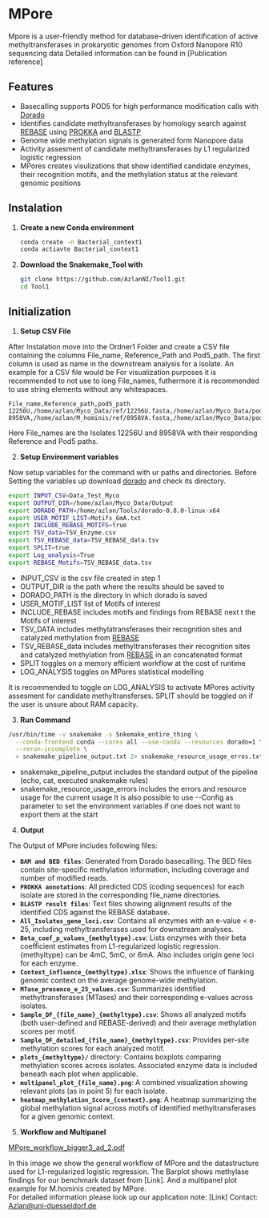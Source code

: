 # MPore
Mpore is a user-friendly method for  database-driven identification of active methyltransferases in prokaryotic genomes from Oxford Nanopore R10 sequencing data
Detailed information can be found in [Publication reference]

## Features 
- Basecalling supports POD5 for high performance modification calls with [Dorado](https://github.com/nanoporetech/dorado/blob/release-v0.9/README.md)
- Identifies candidate methyltransferases by homology search against [REBASE](http://rebase.neb.com/rebase/rebase.html) using [PROKKA](https://github.com/tseemann/prokka) and [BLASTP](https://github.com/blast-io/blast)
- Genome wide methylation signals is generated form Nanopore data 
- Activity assesment of candidate methyltransferases by L1 regularized logistic regression
- MPores creates visulizations that show identified candidate enzymes, their recognition motifs, and the methylation status at the relevant genomic positions

## Instalation 
1. **Create a new Conda environment**
   ```bash
   conda create -n Bacterial_context1
   conda actiavte Bacterial_context1
2. **Download the Snakemake_Tool with** 
   ```bash
   git clone https://github.com/AzlanNI/Tool1.git
   cd Tool1

## Initialization
1. **Setup CSV File**
   
After Instalation move into the Ordner1 Folder and create a CSV file containing the columns File_name, Reference_Path and Pod5_path. The first column is used as name in the downstream analysis for a isolate. An example for a CSV file would be
For visualization purposes it is recommended to not use to long File_names, futhermore it is recommended to use  string elements without any whitespaces. 

```csv
File_name,Reference_path,pod5_path
12256U,/home/azlan/Myco_Data/ref/12256U.fasta,/home/azlan/Myco_Data/pod5s/12256U
8958VA,/home/azlan/M_hominis/ref/8958VA.fasta,/home/azlan/Myco_Data/pod5s/8958VA
```
Here File_names are the Isolates 12256U and 8958VA with their responding Reference and Pod5 paths. 

2. **Setup Environment variables**

Now setup variables for the command with ur paths and directories. Before Setting the variables up download [dorado](https://github.com/nanoporetech/dorado/blob/release-v0.9/README.md) and check its directory.

```bash
export INPUT_CSV=Data_Test_Myco
export OUTPUT_DIR=/home/azlan/Myco_Data/Output
export DORADO_PATH=/home/azlan/Tools/dorado-0.8.0-linux-x64
export USER_MOTIF_LIST=Motifs_6mA.txt
export INCLUDE_REBASE_MOTIFS=true
export TSV_data=TSV_Enzyme.csv
export TSV_REBASE_data=TSV_REBASE_data.tsv
export SPLIT=true
export Log_analysis=True
export REBASE_Motifs=TSV_REBASE_data.tsv
```
- INPUT_CSV is the csv file created in step 1
- OUTPUT_DIR is the path where the results should be saved to
- DORADO_PATH is the directory in which dorado is saved
- USER_MOTIF_LIST list of Motifs of interest
- INCLUDE_REBASE includes motifs and findings from REBASE next t the Motifs of interest
- TSV_DATA includes methylatransferases their recognition sites and catalyzed methylation from [REBASE](http://rebase.neb.com/rebase/rebase.html)
- TSV_REBASE_data includes methyltransferases their recognition sites and catalyzed methylation from [REBASE](http://rebase.neb.com/rebase/rebase.html) in an concatenated format 
- SPLIT toggles on a memory efficient workflow at the cost of runtime
- LOG_ANALYSIS toggles on MPores statistical modelling

It is recommended to toggle on LOG_ANALYSIS to activate MPores activity assesment for candidate methyltransferses. SPLIT should  be toggled on if the user is unsure about RAM capacity. 

3. **Run Command**
```bash
/usr/bin/time -v snakemake -s Snkemake_entire_thing \
  --conda-frontend conda --cores all --use-conda --resources dorado=1 \
  --rerun-incomplete \
  > snakemake_pipeline_output.txt 2> snakemake_resource_usage_erros.txt
```
- snakemake_pipeline_putput includes the standard output of the pipeline (echo, cat, executed snakemake rules)
- snakemake_resource_usage_errors includes the errors and resource usage for the current usage
It is also possible to use --Config as parameter to set the environment variables if one does not want to export them at the start

4. **Output**

The Output of MPore includes following files:
- **`BAM and BED files`**: Generated from Dorado basecalling. The BED files contain site-specific methylation information, including coverage and number of modified reads.
- **`PROKKA annotations`**: All predicted CDS (coding sequences) for each isolate are stored in the corresponding file_name directories.
- **`BLASTP result files`**: Text files showing alignment results of the identified CDS against the REBASE database.
- **`All_Isolates_gene_loci.csv`**: Contains all enzymes with an e-value < e-25, including methyltransferases used for downstream analyses.
- **`Beta_coef_p_values_{methyltype}.csv`**: Lists enzymes with their beta coefficient estimates from L1-regularized logistic regression. {methyltype} can be 4mC, 5mC, or 6mA. Also includes origin gene loci for each enzyme.
- **`Context_influence_{methyltype}.xlsx`**: Shows the influence of flanking genomic context on the average genome-wide methylation.
- **`MTase_presence_e_25_values.csv`**: Summarizes identified methyltransferases (MTases) and their corresponding e-values across isolates.
- **`Sample_DF_{file_name}_{methyltype}.csv`**: Shows all analyzed motifs (both user-defined and REBASE-derived) and their average methylation scores per motif.
- **`Sample_DF_detailed_{file_name}_{methyltype}.csv`**: Provides per-site methylation scores for each analyzed motif.
- **`plots_{methyltype}/`** directory: Contains boxplots comparing methylation scores across isolates. Associated enzyme data is included beneath each plot when applicable.
- **`multipanel_plot_{file_name}.png`**: A combined visualization showing relevant plots (as in point 5) for each isolate.
- **`heatmap_methylation_Score_{context}.png`**: A heatmap summarizing the global methylation signal across motifs of identified methyltransferases for a given genomic context.

5. **Workflow and Multipanel** 

[MPore_workflow_bigger3_ad_2.pdf](https://github.com/user-attachments/files/21719603/MPore_workflow_bigger3_ad_2.pdf)

In this image we show the general workflow of MPore and the datastructure used for L1-regularized logistic regression. The Barplot shows methylase findings for our benchmark dataset from [Link]. And a multipanel plot example for M.hominis created by MPore.  
For detailed information please look up our application note: [Link]
Contact: Azlan@uni-duesseldorf.de














   


   







